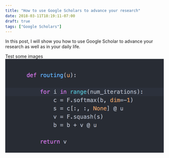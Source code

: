 ```yaml
---
title: "How to use Google Scholars to advance your research"
date: 2018-03-11T18:19:11-07:00
draft: true
tags: ["Google Scholars"]
---
```


In this post, I will show you how to use Google Scholar to advance your research as well as in your daily life. 

Test some images
![Test image](/img/posts/how_to_use_google_scholars/test.png)


